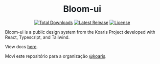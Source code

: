 <h1 align="center" style="text-decoration: none; border-bottom: none;">
  <a href="https://guilhermesalviano.github.io/bloom-ui" target="_blank" style="text-decoration: none; color: #1C2126;  ">
    Bloom-ui
  </a>
</h1>

<p align="center">
    <a href="https://www.npmjs.com/package/@koaris/bloom-ui"><img src="https://img.shields.io/npm/dt/@koaris/bloom-ui.svg" alt="Total Downloads"></a>
    <a href="https://github.com/guilhermesalviano/bloom-ui/releases"><img src="https://img.shields.io/npm/v/@koaris/bloom-ui.svg" alt="Latest Release"></a>
    <a href="https://github.com/guilhermesalviano/bloom-ui/blob/main/packages/bloom/LICENSE"><img src="https://img.shields.io/npm/l/@koaris/bloom-ui.svg" alt="License"></a>
</p>

Bloom-ui is a public design system from the Koaris Project developed with React, Typescript, and Tailwind.

View docs [here](https://guilhermesalviano.github.io/bloom-ui).

Movi este repositório para a organização [@koaris](https://github.com/koaris/bloom-ui).
